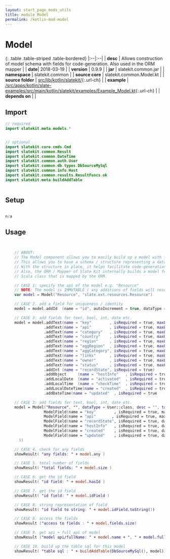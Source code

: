 ```yaml
---
layout: start_page_mods_utils
title: module Model
permalink: /kotlin-mod-model
---
```


# Model

{: .table .table-striped .table-bordered}
|:--|:--|
| **desc** | Allows construction of model schema with fields for code-generation. Also used in the ORM mapper | 
| **date**| 2018-03-19 |
| **version** | 0.9.9  |
| **jar** | slatekit.common.jar  |
| **namespace** | slatekit.common  |
| **source core** | slatekit.common.Model.kt  |
| **source folder** | [src/lib/kotlin/slatekit/](https://github.com/code-helix/slatekit/tree/master/src/lib/kotlin/slatekit/){:.url-ch}  |
| **example** | [/src/apps/kotlin/slate-examples/src/main/kotlin/slatekit/examples/Example_Model.kt](https://github.com/code-helix/slatekit/tree/master/src/lib/kotlin/slatekit-examples/src/main/kotlin/slatekit/examples/Example_Model.kt){:.url-ch} |
| **depends on** |   |

## Import
```kotlin 
// required 
import slatekit.meta.models.*


// optional 
import slatekit.core.cmds.Cmd
import slatekit.common.Result
import slatekit.common.DateTime
import slatekit.common.auth.User
import slatekit.common.db.types.DbSourceMySql
import slatekit.common.info.Host
import slatekit.common.results.ResultFuncs.ok
import slatekit.meta.buildAddTable



```

## Setup
```kotlin

n/a

```

## Usage
```kotlin


    // ABOUT:
    // The Model component allows you to easily build up a model with fields
    // This allows you to have a schema / structure representing a data model.
    // With the structure in place, it helps facilitate code-generation.
    // Also, the ORM / Mapper of Slate Kit internally builds a model for each
    // Scala class that is mapped by the ORM.

    // CASE 1: specify the api of the model e.g. "Resource"
    // NOTE: The model is IMMUTABLE ( any additions of fields will result in a new model )
    var model = Model("Resource", "slate.ext.resources.Resource")

    // CASE 2. add a field for uniqueness / identity
    model = model.addId  (name = "id", autoIncrement = true, dataType = Long::class)

    // CASE 3: add fields for text, bool, int, date etc.
    model = model.addText(name = "key"        , isRequired = true, maxLength = 30)
                 .addText(name = "api"        , isRequired = true, maxLength = 30)
                 .addText(name = "category"   , isRequired = true, maxLength = 30)
                 .addText(name = "country"    , isRequired = true, maxLength = 30)
                 .addText(name = "region"     , isRequired = true, maxLength = 30)
                 .addText(name = "aggRegion"  , isRequired = true, maxLength = 30)
                 .addText(name = "aggCategory", isRequired = true, maxLength = 30)
                 .addText(name = "links"      , isRequired = true, maxLength = 30)
                 .addText(name = "owner"      , isRequired = true, maxLength = 30)
                 .addText(name = "status"     , isRequired = true, maxLength = 30)
                 .addInt (name = "recordState", isRequired = true)
                 .addObject     (name = "hostInfo"   , isRequired = true, dataType = Host::class)
                 .addLocalDate  (name = "activated"  , isRequired = true                )
                 .addLocalTime  (name = "checkTime"  , isRequired = true                )
                 .addLocalDateTime(name = "created"  , isRequired = true                )
                 .addDateTime(name = "updated"  , isRequired = true                )

    // CASE 3: add fields for text, bool, int, date etc.
    model = Model("Resource", "", dataType = User::class, desc = "", tableName = "users", _propList = listOf(
                 ModelField(name = "key"        , isRequired = true, maxLength = 30, dataType = String::class),
                 ModelField(name = "api"       , isRequired = true, maxLength = 30, dataType = String::class),
                 ModelField(name = "recordState", isRequired = true, dataType = Int::class),
                 ModelField(name = "hostInfo"   , isRequired = true, dataType = Host::class),
                 ModelField(name = "created"    , isRequired = true, dataType = DateTime::class),
                 ModelField(name = "updated"    , isRequired = true, dataType = DateTime::class)
      ))

    // CASE 4. check for any fields
    showResult( "any fields: " + model.any )

    // CASE 5. total number of fields
    showResult( "total fields: " + model.size )

    // CASE 6. get the id field
    showResult( "id field: " + model.hasId )

    // CASE 7. get the id field
    showResult( "id field: " + model.idField )

    // CASE 8. string representation of field
    showResult( "id field to string: " + model.idField.toString())

    // CASE 8. access the fields
    showResult ("access to fields : " + model.fields.size)

    // CASE 9. get api + full api of model
    showResult ("model api/fullName: " + model.name + ", " + model.fullName)

    // CASE 10. build up the table sql for this model
    showResult( "table sql : " + buildAddTable(DbSourceMySql(), model))
    

```

